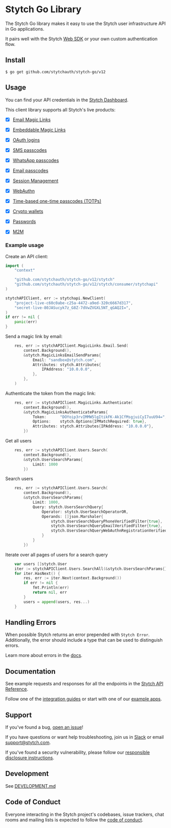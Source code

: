# Stytch Go Library

The Stytch Go library makes it easy to use the Stytch user infrastructure API in Go applications.

It pairs well with the Stytch [Web SDK](https://www.npmjs.com/package/@stytch/vanilla-js) or your own custom authentication flow.

## Install

```console
$ go get github.com/stytchauth/stytch-go/v12
```

## Usage

You can find your API credentials in the [Stytch Dashboard](https://stytch.com/dashboard/api-keys).

This client library supports all Stytch's live products:
  - [x] [Email Magic Links](https://stytch.com/docs/api/send-by-email)
  - [x] [Embeddable Magic Links](https://stytch.com/docs/guides/magic-links/embeddable-magic-links/api)
  - [x] [OAuth logins](https://stytch.com/docs/guides/oauth/idp-overview)
  - [x] [SMS passcodes](https://stytch.com/docs/api/send-otp-by-sms)
  - [x] [WhatsApp passcodes](https://stytch.com/docs/api/whatsapp-send)
  - [x] [Email passcodes](https://stytch.com/docs/api/send-otp-by-email)
  - [x] [Session Management](https://stytch.com/docs/guides/sessions/using-sessions)
  - [x] [WebAuthn](https://stytch.com/docs/guides/webauthn/api)
  - [x] [Time-based one-time passcodes (TOTPs)](https://stytch.com/docs/guides/totp/api)
  - [x] [Crypto wallets](https://stytch.com/docs/guides/web3/api)
  - [x] [Passwords](https://stytch.com/docs/guides/passwords/api)
  - [x] [M2M](https://stytch.com/docs/api/m2m-client)


### Example usage
Create an API client:
```go
import (
	"context"

	"github.com/stytchauth/stytch-go/v12/stytch"
	"github.com/stytchauth/stytch-go/v12/stytch/consumer/stytchapi"
)

stytchAPIClient, err := stytchapi.NewClient(
	"project-live-c60c0abe-c25a-4472-a9ed-320c6667d317",
	"secret-live-80JASucyk7z_G8Z-7dVwZVGXL5NT_qGAQ2I=",
)
if err != nil {
	panic(err)
}
```

Send a magic link by email:
```go
	res, err := stytchAPIClient.MagicLinks.Email.Send(
		context.Background(),
		&stytch.MagicLinksEmailSendParams{
			Email: "sandbox@stytch.com",
			Attributes: stytch.Attributes{
				IPAddress: "10.0.0.0",
			},
		},
	)
```

Authenticate the token from the magic link:
```go
	res, err := stytchAPIClient.MagicLinks.Authenticate(
		context.Background(),
		&stytch.MagicLinksAuthenticateParams{
			Token:      "DOYoip3rvIMMW5lgItikFK-Ak1CfMsgjuiCyI7uuU94=",
			Options:    stytch.Options{IPMatchRequired: true},
			Attributes: stytch.Attributes{IPAddress: "10.0.0.0"},
		})
```

Get all users
```go
    res, err := stytchAPIClient.Users.Search(
		context.Background(),
		&stytch.UsersSearchParams{
			Limit: 1000
		})
```

Search users
```go
	res, err := stytchAPIClient.Users.Search(
		context.Background(),
		&stytch.UsersSearchParams{
			Limit: 1000,
			Query: stytch.UsersSearchQuery{
				Operator: stytch.UserSearchOperatorOR,
				Operands: []json.Marshaler{
					stytch.UsersSearchQueryPhoneVerifiedFilter{true},
					stytch.UsersSearchQueryEmailVerifiedFilter{true},
					stytch.UsersSearchQueryWebAuthnRegistrationVerifiedFilter{true},
				}
			}
		})
```

Iterate over all pages of users for a search query
```go
	var users []stytch.User
	iter := stytchAPIClient.Users.SearchAll(&stytch.UsersSearchParams{})
	for iter.HasNext() {
		res, err := iter.Next(context.Background())
		if err != nil {
			fmt.Println(err)
			return nil, err
		}
		users = append(users, res...)
	}
```

## Handling Errors

When possible Stytch returns an error prepended with `Stytch Error`.
Additionally, the error should include a type that can be used to distinguish errors.

Learn more about errors in the [docs](https://stytch.com/docs/api/errors).

## Documentation

See example requests and responses for all the endpoints in the [Stytch API Reference](https://stytch.com/docs/api).

Follow one of the [integration guides](https://stytch.com/docs/guides) or start with one of our [example apps](https://stytch.com/docs/example-apps).

## Support

If you've found a bug, [open an issue](https://github.com/stytchauth/stytch-go/issues/new)!

If you have questions or want help troubleshooting, join us in [Slack](https://stytch.slack.com/join/shared_invite/zt-2f0fi1ruu-ub~HGouWRmPARM1MTwPESA) or email support@stytch.com.

If you've found a security vulnerability, please follow our [responsible disclosure instructions](https://stytch.com/docs/resources/security-and-trust/security#:~:text=Responsible%20disclosure%20program).

## Development

See [DEVELOPMENT.md](DEVELOPMENT.md)

## Code of Conduct

Everyone interacting in the Stytch project's codebases, issue trackers, chat rooms and mailing lists is expected to follow the [code of conduct](CODE_OF_CONDUCT.md).
